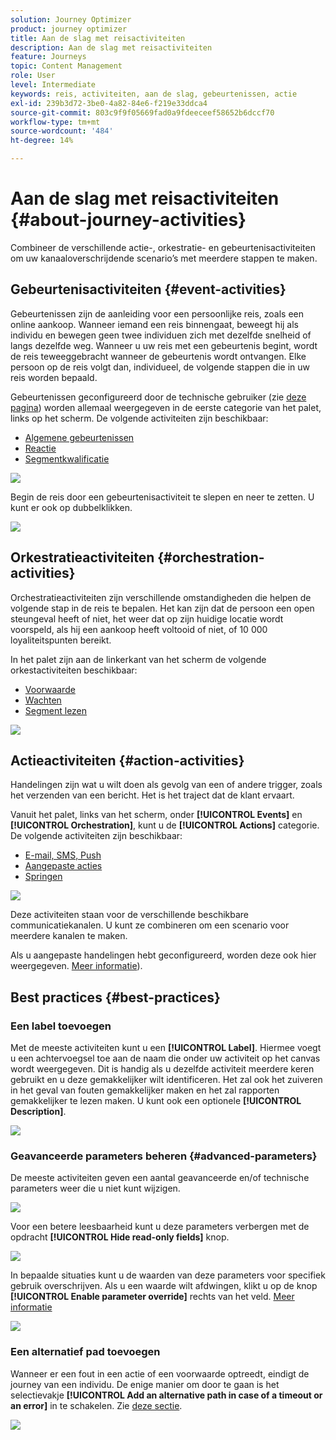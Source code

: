 ```yaml
---
solution: Journey Optimizer
product: journey optimizer
title: Aan de slag met reisactiviteiten
description: Aan de slag met reisactiviteiten
feature: Journeys
topic: Content Management
role: User
level: Intermediate
keywords: reis, activiteiten, aan de slag, gebeurtenissen, actie
exl-id: 239b3d72-3be0-4a82-84e6-f219e33ddca4
source-git-commit: 803c9f9f05669fad0a9fdeeceef58652b6dccf70
workflow-type: tm+mt
source-wordcount: '484'
ht-degree: 14%

---
```


# Aan de slag met reisactiviteiten {#about-journey-activities}

Combineer de verschillende actie-, orkestratie- en gebeurtenisactiviteiten om uw kanaaloverschrijdende scenario’s met meerdere stappen te maken.

## Gebeurtenisactiviteiten {#event-activities}

Gebeurtenissen zijn de aanleiding voor een persoonlijke reis, zoals een online aankoop. Wanneer iemand een reis binnengaat, beweegt hij als individu en bewegen geen twee individuen zich met dezelfde snelheid of langs dezelfde weg. Wanneer u uw reis met een gebeurtenis begint, wordt de reis teweeggebracht wanneer de gebeurtenis wordt ontvangen. Elke persoon op de reis volgt dan, individueel, de volgende stappen die in uw reis worden bepaald.

Gebeurtenissen geconfigureerd door de technische gebruiker (zie [deze pagina](../event/about-events.md)) worden allemaal weergegeven in de eerste categorie van het palet, links op het scherm. De volgende activiteiten zijn beschikbaar:

* [Algemene gebeurtenissen](../building-journeys/general-events.md)
* [Reactie](../building-journeys/reaction-events.md)
* [Segmentkwalificatie](../building-journeys/segment-qualification-events.md)

![](assets/journey43.png)

Begin de reis door een gebeurtenisactiviteit te slepen en neer te zetten. U kunt er ook op dubbelklikken.

![](assets/journey44.png)

## Orkestratieactiviteiten {#orchestration-activities}

Orchestratieactiviteiten zijn verschillende omstandigheden die helpen de volgende stap in de reis te bepalen. Het kan zijn dat de persoon een open steungeval heeft of niet, het weer dat op zijn huidige locatie wordt voorspeld, als hij een aankoop heeft voltooid of niet, of 10 000 loyaliteitspunten bereikt.

In het palet zijn aan de linkerkant van het scherm de volgende orkestactiviteiten beschikbaar:

* [Voorwaarde](../building-journeys/condition-activity.md)
* [Wachten](../building-journeys/wait-activity.md)
* [Segment lezen](../building-journeys/read-segment.md)

![](assets/journey49.png)

## Actieactiviteiten {#action-activities}

Handelingen zijn wat u wilt doen als gevolg van een of andere trigger, zoals het verzenden van een bericht. Het is het traject dat de klant ervaart.

Vanuit het palet, links van het scherm, onder **[!UICONTROL Events]** en **[!UICONTROL Orchestration]**, kunt u de **[!UICONTROL Actions]** categorie. De volgende activiteiten zijn beschikbaar:

* [E-mail, SMS, Push](../building-journeys/journeys-message.md)
* [Aangepaste acties](../building-journeys/using-custom-actions.md)
* [Springen](../building-journeys/jump.md)

![](assets/journey58.png)

Deze activiteiten staan voor de verschillende beschikbare communicatiekanalen. U kunt ze combineren om een scenario voor meerdere kanalen te maken.

Als u aangepaste handelingen hebt geconfigureerd, worden deze ook hier weergegeven. [Meer informatie](../building-journeys/using-custom-actions.md)).

## Best practices {#best-practices}

### Een label toevoegen

Met de meeste activiteiten kunt u een **[!UICONTROL Label]**. Hiermee voegt u een achtervoegsel toe aan de naam die onder uw activiteit op het canvas wordt weergegeven. Dit is handig als u dezelfde activiteit meerdere keren gebruikt en u deze gemakkelijker wilt identificeren. Het zal ook het zuiveren in het geval van fouten gemakkelijker maken en het zal rapporten gemakkelijker te lezen maken. U kunt ook een optionele **[!UICONTROL Description]**.

![](assets/journey-action-label.png)

### Geavanceerde parameters beheren {#advanced-parameters}

De meeste activiteiten geven een aantal geavanceerde en/of technische parameters weer die u niet kunt wijzigen.

![](assets/journey-advanced-parameters.png)

Voor een betere leesbaarheid kunt u deze parameters verbergen met de opdracht **[!UICONTROL Hide read-only fields]** knop.

![](assets/journey-hide-read-only-fields.png)

In bepaalde situaties kunt u de waarden van deze parameters voor specifiek gebruik overschrijven. Als u een waarde wilt afdwingen, klikt u op de knop **[!UICONTROL Enable parameter override]** rechts van het veld. [Meer informatie](../configuration/primary-email-addresses.md#journey-parameters)

![](assets/journey-enable-parameter-override.png)

### Een alternatief pad toevoegen

Wanneer er een fout in een actie of een voorwaarde optreedt, eindigt de journey van een individu. De enige manier om door te gaan is het selectievakje **[!UICONTROL Add an alternative path in case of a timeout or an error]** in te schakelen. Zie [deze sectie](../building-journeys/using-the-journey-designer.md#paths).

![](assets/journey42.png)
